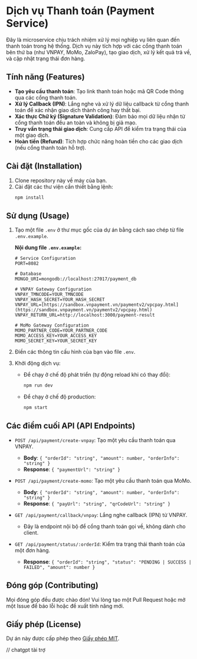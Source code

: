 # Dịch vụ Thanh toán (Payment Service)

Đây là microservice chịu trách nhiệm xử lý mọi nghiệp vụ liên quan đến thanh toán trong hệ thống. Dịch vụ này tích hợp với các cổng thanh toán bên thứ ba (như VNPAY, MoMo, ZaloPay), tạo giao dịch, xử lý kết quả trả về, và cập nhật trạng thái đơn hàng.

## Tính năng (Features)

-   **Tạo yêu cầu thanh toán**: Tạo link thanh toán hoặc mã QR Code thông qua các cổng thanh toán.
-   **Xử lý Callback (IPN)**: Lắng nghe và xử lý dữ liệu callback từ cổng thanh toán để xác nhận giao dịch thành công hay thất bại.
-   **Xác thực Chữ ký (Signature Validation)**: Đảm bảo mọi dữ liệu nhận từ cổng thanh toán đều an toàn và không bị giả mạo.
-   **Truy vấn trạng thái giao dịch**: Cung cấp API để kiểm tra trạng thái của một giao dịch.
-   **Hoàn tiền (Refund)**: Tích hợp chức năng hoàn tiền cho các giao dịch (nếu cổng thanh toán hỗ trợ).

## Cài đặt (Installation)

1.  Clone repository này về máy của bạn.
2.  Cài đặt các thư viện cần thiết bằng lệnh:
    ```bash
    npm install
    ```

## Sử dụng (Usage)

1.  Tạo một file `.env` ở thư mục gốc của dự án bằng cách sao chép từ file `.env.example`.

    **Nội dung file `.env.example`:**
    ```
    # Service Configuration
    PORT=8082

    # Database
    MONGO_URI=mongodb://localhost:27017/payment_db

    # VNPAY Gateway Configuration
    VNPAY_TMNCODE=YOUR_TMNCODE
    VNPAY_HASH_SECRET=YOUR_HASH_SECRET
    VNPAY_URL=[https://sandbox.vnpayment.vn/paymentv2/vpcpay.html](https://sandbox.vnpayment.vn/paymentv2/vpcpay.html)
    VNPAY_RETURN_URL=http://localhost:3000/payment-result

    # MoMo Gateway Configuration
    MOMO_PARTNER_CODE=YOUR_PARTNER_CODE
    MOMO_ACCESS_KEY=YOUR_ACCESS_KEY
    MOMO_SECRET_KEY=YOUR_SECRET_KEY
    ```

2.  Điền các thông tin cấu hình của bạn vào file `.env`.

3.  Khởi động dịch vụ:
    -   Để chạy ở chế độ phát triển (tự động reload khi có thay đổi):
        ```bash
        npm run dev
        ```
    -   Để chạy ở chế độ production:
        ```bash
        npm start
        ```

## Các điểm cuối API (API Endpoints)

-   `POST /api/payment/create-vnpay`: Tạo một yêu cầu thanh toán qua VNPAY.
    -   **Body**: `{ "orderId": "string", "amount": number, "orderInfo": "string" }`
    -   **Response**: `{ "paymentUrl": "string" }`

-   `POST /api/payment/create-momo`: Tạo một yêu cầu thanh toán qua MoMo.
    -   **Body**: `{ "orderId": "string", "amount": number, "orderInfo": "string" }`
    -   **Response**: `{ "payUrl": "string", "qrCodeUrl": "string" }`

-   `GET /api/payment/callback/vnpay`: Lắng nghe callback (IPN) từ VNPAY.
    -   Đây là endpoint nội bộ để cổng thanh toán gọi về, không dành cho client.

-   `GET /api/payment/status/:orderId`: Kiểm tra trạng thái thanh toán của một đơn hàng.
    -   **Response**: `{ "orderId": "string", "status": "PENDING | SUCCESS | FAILED", "amount": number }`

## Đóng góp (Contributing)

Mọi đóng góp đều được chào đón! Vui lòng tạo một Pull Request hoặc mở một Issue để báo lỗi hoặc đề xuất tính năng mới.

## Giấy phép (License)

Dự án này được cấp phép theo [Giấy phép MIT](LICENSE).

// chatgpt tài trợ